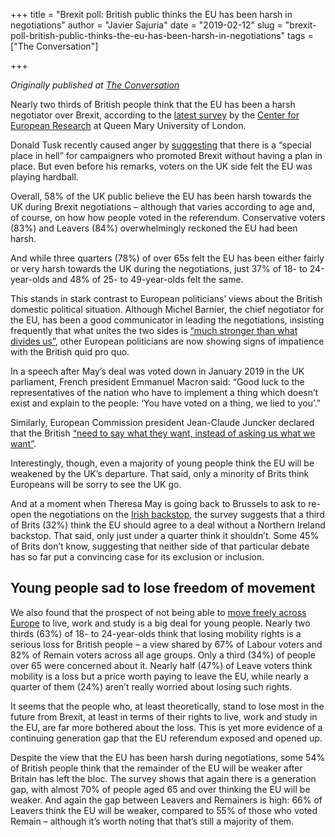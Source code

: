 +++
title = "Brexit poll: British public thinks the EU has been harsh in negotiations"
author = "Javier Sajuria"
date = "2019-02-12"
slug =  "brexit-poll-british-public-thinks-the-eu-has-been-harsh-in-negotiations"
tags = ["The Conversation"]

+++

*Originally published at [The Conversation][1]*

Nearly two thirds of British people think that the EU has been a harsh negotiator over Brexit, according to the [latest survey][2] by the [Center for European Research][3] at Queen Mary University of London.

Donald Tusk recently caused anger by [suggesting][4] that there is a “special place in hell” for campaigners who promoted Brexit without having a plan in place. But even before his remarks, voters on the UK side felt the EU was playing hardball.

Overall, 58% of the UK public believe the EU has been harsh towards the UK during Brexit negotiations – although that varies according to age and, of course, on how how people voted in the referendum. Conservative voters (83%) and Leavers (84%) overwhelmingly reckoned the EU had been harsh.

And while three quarters (78%) of over 65s felt the EU has been either fairly or very harsh towards the UK during the negotiations, just 37% of 18- to 24-year-olds and 48% of 25- to 49-year-olds felt the same.

This stands in stark contrast to European politicians’ views about the British domestic political situation. Although Michel Barnier, the chief negotiator for the EU, has been a good communicator in leading the negotiations, insisting frequently that what unites the two sides is [“much stronger than what divides us”][5], other European politicians are now showing signs of impatience with the British quid pro quo.

In a speech after May’s deal was voted down in January 2019 in the UK parliament, French president Emmanuel Macron said: “Good luck to the representatives of the nation who have to implement a thing which doesn’t exist and explain to the people: ‘You have voted on a thing, we lied to you’.”

Similarly, European Commission president Jean-Claude Juncker declared that the British [“need to say what they want, instead of asking us what we want”][6].

Interestingly, though, even a majority of young people think the EU will be weakened by the UK’s departure. That said, only a minority of Brits think Europeans will be sorry to see the UK go.

And at a moment when Theresa May is going back to Brussels to ask to re-open the negotiations on the [Irish backstop][7], the survey suggests that a third of Brits (32%) think the EU should agree to a deal without a Northern Ireland backstop. That said, only just under a quarter think it shouldn’t. Some 45% of Brits don’t know, suggesting that neither side of that particular debate has so far put a convincing case for its exclusion or inclusion.

## Young people sad to lose freedom of movement

We also found that the prospect of not being able to [move freely across Europe][8] to live, work and study is a big deal for young people. Nearly two thirds (63%) of 18- to 24-year-olds think that losing mobility rights is a serious loss for British people – a view shared by 67% of Labour voters and 82% of Remain voters across all age groups. Only a third (34%) of people over 65 were concerned about it. Nearly half (47%) of Leave voters think mobility is a loss but a price worth paying to leave the EU, while nearly a quarter of them (24%) aren’t really worried about losing such rights.

It seems that the people who, at least theoretically, stand to lose most in the future from Brexit, at least in terms of their rights to live, work and study in the EU, are far more bothered about the loss. This is yet more evidence of a continuing generation gap that the EU referendum exposed and opened up.

Despite the view that the EU has been harsh during negotiations, some 54% of British people think that the remainder of the EU will be weaker after Britain has left the bloc. The survey shows that again there is a generation gap, with almost 70% of people aged 65 and over thinking the EU will be weaker. And again the gap between Leavers and Remainers is high: 66% of Leavers think the EU will be weaker, compared to 55% of those who voted Remain – although it’s worth noting that that’s still a majority of them.

 [1]: https://theconversation.com/brexit-poll-british-public-thinks-the-eu-has-been-harsh-in-negotiations-111548
 [2]: https://www.qmul.ac.uk/media/news/2019/hss/nearly-two-thirds-of-brits-think-the-eu-has-been-harsh-towards-the-uk-during-brexit-negotiations-and-believe-it-is-going-to-be-weaker-once-the-uk-has-left-.html
 [3]: http://www.cer.qmul.ac.uk/
 [4]: https://www.theguardian.com/politics/video/2019/feb/06/special-place-in-hell-donald-tusk-derides-brexiters-without-a-plan-video
 [5]: http://europa.eu/rapid/press-release_SPEECH-18-3785_en.htm
 [6]: https://www.theguardian.com/politics/video/2018/dec/14/jean-claude-juncker-our-british-friends-need-to-say-what-they-want-video
 [7]: https://theconversation.com/uk/topics/irish-backstop-62530
 [8]: https://theconversation.com/what-the-eus-rules-on-free-movement-allow-all-its-citizens-to-do-62186
 [9]: https://images.theconversation.com/files/258228/original/file-20190211-174873-1vfbwbp.jpg?ixlib=rb-1.1.0&q=45&auto=format&w=754&fit=clip